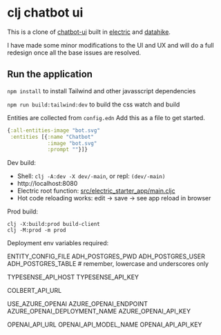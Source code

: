 # clj chatbot ui

This is a clone of [chatbot-ui](https://github.com/mckaywrigley/chatbot-ui) built in [electric](https://github.com/hyperfiddle/electric) and [datahike](https://github.com/replikativ/datahike).

I have made some minor modifications to the UI and UX and will do a full redesign once all the base issues are resolved.

## Run the application

`npm install` to install Tailwind and other javasscript dependencies

`npm run build:tailwind:dev` to build the css watch and build

Entities are collected from `config.edn`
Add this as a file to get started.

```clojure
{:all-entities-image "bot.svg"
 :entities [{:name "Chatbot"
             :image "bot.svg"
             :prompt ""}]}
```

Dev build:

* Shell: `clj -A:dev -X dev/-main`, or repl: `(dev/-main)`
* http://localhost:8080
* Electric root function: [src/electric_starter_app/main.cljc](src/electric_starter_app/main.cljc)
* Hot code reloading works: edit -> save -> see app reload in browser

Prod build:

```shell
clj -X:build:prod build-client
clj -M:prod -m prod
```


Deployment env variables required:

ENTITY_CONFIG_FILE
ADH_POSTGRES_PWD
ADH_POSTGRES_USER
ADH_POSTGRES_TABLE # remember, lowercase and underscores only

TYPESENSE_API_HOST
TYPESENSE_API_KEY

COLBERT_API_URL

USE_AZURE_OPENAI
AZURE_OPENAI_ENDPOINT
AZURE_OPENAI_DEPLOYMENT_NAME
AZURE_OPENAI_API_KEY

OPENAI_API_URL
OPENAI_API_MODEL_NAME
OPENAI_API_API_KEY
